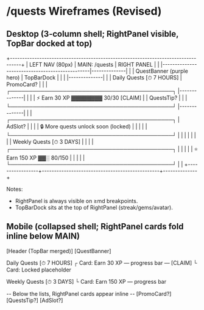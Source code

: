 # /quests Wireframes (Revised)

## Desktop (3‑column shell; RightPanel visible, TopBar docked at top)
+----------------------------------------------------------------------------------+
| LEFT NAV (80px) |                     MAIN: /quests              | RIGHT PANEL  |
|                 |------------------------------------------------|--------------|
|                 |  QuestBanner (purple hero)                     |  TopBarDock  |
|                 |                                                |--------------|
|                 |  Daily Quests                    [⏱ 7 HOURS]  |  PromoCard?  |
|                 |  ┌───────────────────────────────────────────┐ |--------------|
|                 |  | ⚡ Earn 30 XP     ▓▓▓▓▓▓▓▓ 30/30   [CLAIM] | |  QuestsTip? |
|                 |  └───────────────────────────────────────────┘ |--------------|
|                 |  ┌───────────────────────────────────────────┐ |  AdSlot?     |
|                 |  | 🔒 More quests unlock soon (locked)       | |              |
|                 |  └───────────────────────────────────────────┘ |              |
|                 |                                                |              |
|                 |  Weekly Quests                  [⏱ 3 DAYS]    |              |
|                 |  ┌───────────────────────────────────────────┐ |              |
|                 |  | ⭐ Earn 150 XP     ▓▓░ 80/150              | |              |
|                 |  └───────────────────────────────────────────┘ |              |
+-----------------+------------------------------------------------+--------------+

Notes:
- RightPanel is always visible on ≥md breakpoints.
- TopBarDock sits at the top of RightPanel (streak/gems/avatar).

## Mobile (collapsed shell; RightPanel cards fold inline below MAIN)
[Header (TopBar merged)]
[QuestBanner]

Daily Quests   [⏱ 7 HOURS]
 ┌ Card: Earn 30 XP — progress bar — [CLAIM]
 └ Card: Locked placeholder

Weekly Quests  [⏱ 3 DAYS]
 └ Card: Earn 150 XP — progress bar

-- Below the lists, RightPanel cards appear inline --
[PromoCard?]
[QuestsTip?]
[AdSlot?]
